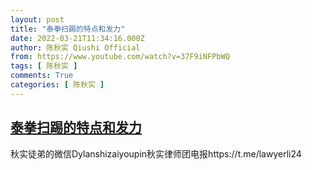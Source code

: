 ```yaml
---
layout: post
title: "泰拳扫踢的特点和发力"
date: 2022-03-21T11:34:16.000Z
author: 陈秋实 Qiushi Official
from: https://www.youtube.com/watch?v=37F9iNFPbWQ
tags: [ 陈秋实 ]
comments: True
categories: [ 陈秋实 ]
---
```

<!--1647862456000-->
[泰拳扫踢的特点和发力](https://www.youtube.com/watch?v=37F9iNFPbWQ)
------

<div>
秋实徒弟的微信Dylanshizaiyoupin秋实律师团电报https://t.me/lawyerli24
</div>
